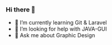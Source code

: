 ### Hi there 👋

- 🌱 I’m currently learning Git & Laravel
- 🤔 I’m looking for help with JAVA-GUI
- 💬 Ask me about Graphic Design
